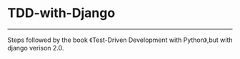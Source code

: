 # TDD-with-Django
---
Steps followed by the book 《Test-Driven Development with Python》,but with django verison 2.0.
